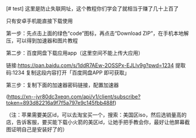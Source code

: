 [# test]
这里是防止失联网址，这个教程你们学会了就相当于赚了几十上百了

只有安卓手机能直接下载使用

第一步：先点击上面的绿色“code”图标，再点击“Download ZIP”，在手机本地解压，可以得到加速器和图片教程

第二步：百度网盘下载应用app（这里空间不能上传大应用）

链接:https://pan.baidu.com/s/1ddR7AEw-2OSSPx-EJLlv9g?pwd=1234 
提取码:1234
复制这段内容打开「百度网盘APP 即可获取」

第三步：复制下面的加速器密码链接，配置加速器

(https://xn--jvr80dc3xeqn.com/api/v1/client/subscribe?token=893d82216a9f7f5a797e9c145fbb488f)


（注：苹果需要美区id，可以去淘宝买一个，搜索：美国区iso，然后选销量高的店，告诉客服，要买能下载小火箭的美区id，让她手把手教会你，最好让他屏幕截图证明自己是安装好了的）

